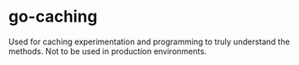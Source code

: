 # go-caching
Used for caching experimentation and programming to truly understand the methods. Not to be used in production environments.
